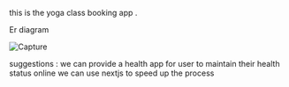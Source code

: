 this is the yoga class booking app .

Er diagram 

![Capture](https://user-images.githubusercontent.com/46639516/207663962-ecbe892a-e4da-47bf-a082-02bad8ec32f9.PNG)

suggestions : 
we can provide a health app for user to maintain their health status online
we can use nextjs to speed up the process
